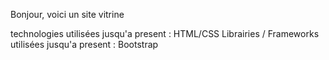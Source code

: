 Bonjour, voici un site vitrine 

technologies utilisées jusqu'a present : HTML/CSS
Librairies / Frameworks utilisées jusqu'a present : Bootstrap




